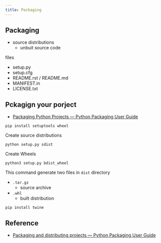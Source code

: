 ```yaml
---
title: Packaging
---
```


## Packaging

* source distributions
    * unbuit source code

files

* setup.py
* setup.cfg
* README.rst / README.md
* MANIFEST.in
* LICENSE.txt

## Pckagign your porject
* [Packaging Python Projects — Python Packaging User Guide](https://packaging.python.org/tutorials/packaging-projects/)

```
pip install setuptools wheel
```

Create source distributions

```
python setup.py sdist
```

Create Wheels

```
python3 setup.py bdist_wheel
```

This command generate two files in `dist` directory

* `.tar.gz`
    * source archive
* `.whl`
    * built distribution

```
pip install twine
```

## Reference
* [Packaging and distributing projects — Python Packaging User Guide](https://packaging.python.org/tutorials/distributing-packages/)
